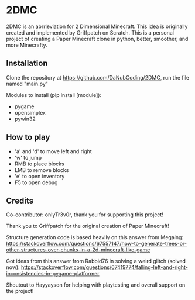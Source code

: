 # 2DMC

2DMC is an abrrieviation for 2 Dimensional Minecraft. This idea is originally created and implemented by Griffpatch on Scratch. This is a personal project of creating a Paper Minecraft clone in python, better, smoother, and more Minecrafty.

## Installation

Clone the repository at <https://github.com/DaNubCoding/2DMC>, run the file named "main.py"

Modules to install (pip install [module]):

- pygame
- opensimplex
- pywin32

## How to play

- 'a' and 'd' to move left and right
- 'w' to jump
- RMB to place blocks
- LMB to remove blocks
- 'e' to open inventory
- F5 to open debug

## Credits

Co-contributor: onlyTr3v0r, thank you for supporting this project!

Thank you to Griffpatch for the original creation of Paper Minecraft!

Structure generation code is based heavily on this answer from Megalng: <https://stackoverflow.com/questions/67557147/how-to-generate-trees-or-other-structures-over-chunks-in-a-2d-minecraft-like-game>

Got ideas from this answer from Rabbid76 in solving a weird glitch (solved now): <https://stackoverflow.com/questions/67419774/falling-left-and-right-inconsistencies-in-pygame-platformer>

Shoutout to Hayyayson for helping with playtesting and overall support on the project!
